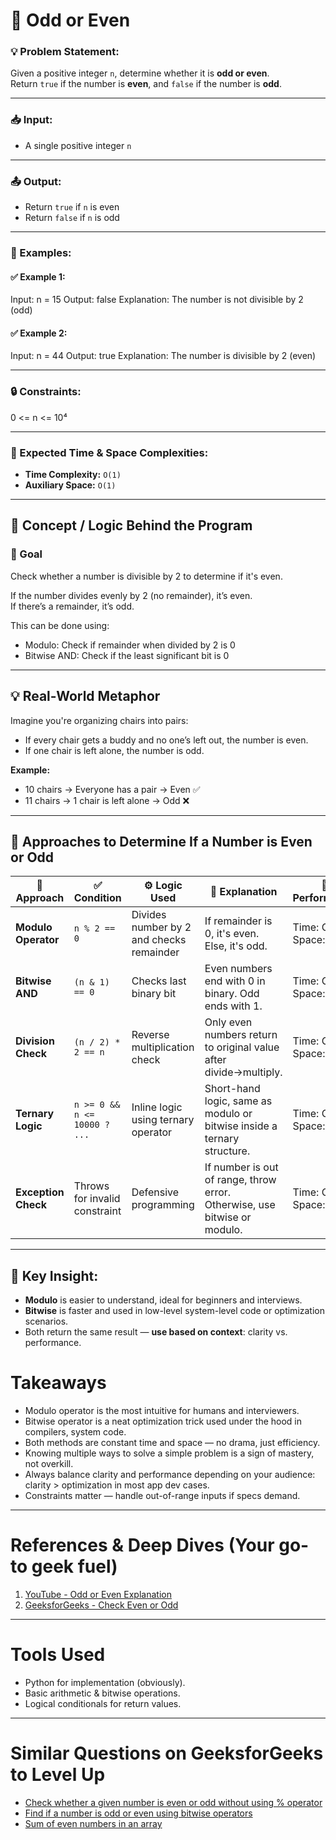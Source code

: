 # 🔢 Odd or Even

### 💡 Problem Statement:
Given a positive integer `n`, determine whether it is **odd or even**.  
Return `true` if the number is **even**, and `false` if the number is **odd**.

---

### 📥 Input:
- A single positive integer `n`

---

### 📤 Output:
- Return `true` if `n` is even  
- Return `false` if `n` is odd

---

### 🧪 Examples:

#### ✅ Example 1:
Input: n = 15
Output: false
Explanation: The number is not divisible by 2 (odd)


#### ✅ Example 2:
Input: n = 44
Output: true
Explanation: The number is divisible by 2 (even)


---

### 🔒 Constraints:
0 <= n <= 10⁴


---

### 🚀 Expected Time & Space Complexities:
- **Time Complexity:** `O(1)`
- **Auxiliary Space:** `O(1)`

---


## 🧠 Concept / Logic Behind the Program

### 🎯 Goal
Check whether a number is divisible by 2 to determine if it's even.

If the number divides evenly by 2 (no remainder), it’s even.  
If there’s a remainder, it’s odd.

This can be done using:
- Modulo: Check if remainder when divided by 2 is 0
- Bitwise AND: Check if the least significant bit is 0

---

## 💡 Real-World Metaphor

Imagine you're organizing chairs into pairs:

- If every chair gets a buddy and no one’s left out, the number is even.
- If one chair is left alone, the number is odd.

**Example:**
- 10 chairs → Everyone has a pair → Even ✅  
- 11 chairs → 1 chair is left alone → Odd ❌

---

## 🧮 Approaches to Determine If a Number is Even or Odd

| 🔢 Approach         | ✅ Condition                  | ⚙️ Logic Used                             | 🧠 Explanation                                                                 | 🚀 Performance        | 💼 When to Use                    |
|---------------------|-------------------------------|--------------------------------------------|--------------------------------------------------------------------------------|------------------------|-----------------------------------|
| **Modulo Operator** | `n % 2 == 0`                  | Divides number by 2 and checks remainder   | If remainder is 0, it's even. Else, it's odd.                                  | Time: O(1), Space: O(1) | Best for readability & clarity   |
| **Bitwise AND**     | `(n & 1) == 0`                | Checks last binary bit                     | Even numbers end with 0 in binary. Odd ends with 1.                            | Time: O(1), Space: O(1) | Best for optimization & speed    |
| **Division Check**  | `(n / 2) * 2 == n`            | Reverse multiplication check               | Only even numbers return to original value after divide→multiply.              | Time: O(1), Space: O(1) | Alternative math-based approach  |
| **Ternary Logic**   | `n >= 0 && n <= 10000 ? ...`  | Inline logic using ternary operator        | Short-hand logic, same as modulo or bitwise inside a ternary structure.        | Time: O(1), Space: O(1) | One-liners, quick returns        |
| **Exception Check** | Throws for invalid constraint | Defensive programming                      | If number is out of range, throw error. Otherwise, use bitwise or modulo.      | Time: O(1), Space: O(1) | For strict input control         |

---

## 📌 Key Insight:
- **Modulo** is easier to understand, ideal for beginners and interviews.
- **Bitwise** is faster and used in low-level system-level code or optimization scenarios.
- Both return the same result — **use based on context**: clarity vs. performance.

# Takeaways

- Modulo operator is the most intuitive for humans and interviewers.
- Bitwise operator is a neat optimization trick used under the hood in compilers, system code.
- Both methods are constant time and space — no drama, just efficiency.
- Knowing multiple ways to solve a simple problem is a sign of mastery, not overkill.
- Always balance clarity and performance depending on your audience: clarity > optimization in most app dev cases.
- Constraints matter — handle out-of-range inputs if specs demand.

---

# References & Deep Dives (Your go-to geek fuel)

1. [YouTube - Odd or Even Explanation](https://youtu.be/4Dc8KB-fFF4)
2. [GeeksforGeeks - Check Even or Odd](https://www.geeksforgeeks.org/check-whether-given-number-even-odd/)

---

# Tools Used

- Python for implementation (obviously).
- Basic arithmetic & bitwise operations.
- Logical conditionals for return values.

---

# Similar Questions on GeeksforGeeks to Level Up

- [Check whether a given number is even or odd without using % operator](https://www.geeksforgeeks.org/check-whether-a-number-is-even-or-odd-without-using-modulus-operator/)
- [Find if a number is odd or even using bitwise operators](https://www.geeksforgeeks.org/find-if-a-number-is-odd-or-even-using-bitwise-operators/)
- [Sum of even numbers in an array](https://www.geeksforgeeks.org/sum-of-even-numbers-in-an-array/)



